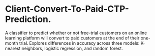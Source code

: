 # Client-Convert-To-Paid-CTP-Prediction.
A classifier to predict whether or not free-trial customers on an online learning platform will convert to paid customers at the end of their one-month trial. Explores differences in accuracy across three models: K-nearest neighbors, logistic regression, and random forest.
